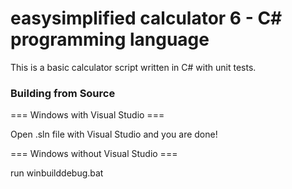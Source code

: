 
# easysimplified calculator 6 - C# programming language

This is a basic calculator script written in C# with unit tests.

### Building from Source

=== Windows with Visual Studio ===

Open .sln file with Visual Studio and you are done!

=== Windows without Visual Studio ===

run winbuilddebug.bat
